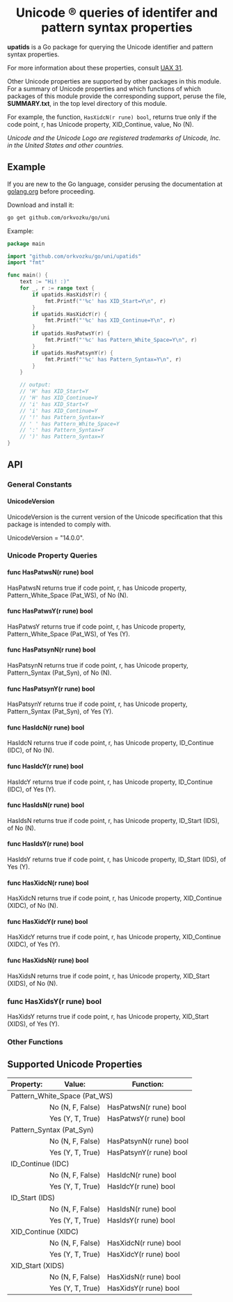 <h1 align="center">Unicode ® queries of identifer and pattern syntax properties</h1>

**upatids** is a Go package for querying the Unicode identifier and pattern syntax properties.

For more information about these properties, consult [UAX 31](https://www.unicode.org/reports/tr31/).

Other Unicode properties are supported by other packages in this module. For a summary of Unicode properties and which functions of which packages of this module provide the corresponding support, peruse the file, **SUMMARY.txt**, in the top level directory of this module.

For example, the function, `HasXidcN(r rune) bool`, returns true only if the code point, r, has Unicode property, XID_Continue, value, No (N).

_Unicode and the Unicode Logo are registered trademarks of Unicode, Inc. in the United States and other countries._

## Example

If you are new to the Go language, consider perusing the documentation at [golang.org](https://golang.org/doc/) before proceeding.

Download and install it:

```sh
go get github.com/orkvozku/go/uni

```
Example:

```go
package main

import "github.com/orkvozku/go/uni/upatids"
import "fmt"

func main() {
    text := "Hi! :)"
    for _, r := range text {
        if upatids.HasXidsY(r) {
            fmt.Printf("'%c' has XID_Start=Y\n", r)
        }
        if upatids.HasXidcY(r) {
            fmt.Printf("'%c' has XID_Continue=Y\n", r)
        }
        if upatids.HasPatwsY(r) {
            fmt.Printf("'%c' has Pattern_White_Space=Y\n", r)
        }
        if upatids.HasPatsynY(r) {
            fmt.Printf("'%c' has Pattern_Syntax=Y\n", r)
        }
    }

    // output:
    // 'H' has XID_Start=Y
    // 'H' has XID_Continue=Y
    // 'i' has XID_Start=Y
    // 'i' has XID_Continue=Y
    // '!' has Pattern_Syntax=Y
    // ' ' has Pattern_White_Space=Y
    // ':' has Pattern_Syntax=Y
    // ')' has Pattern_Syntax=Y
}
```
## API
### General Constants
#### UnicodeVersion
UnicodeVersion is the current version of the Unicode specification that this package is intended to comply with.

UnicodeVersion = "14.0.0".
### Unicode Property Queries
#### func HasPatwsN(r rune) bool
HasPatwsN returns true if code point, r, has Unicode property, Pattern_White_Space (Pat_WS), of No (N).
#### func HasPatwsY(r rune) bool
HasPatwsY returns true if code point, r, has Unicode property, Pattern_White_Space (Pat_WS), of Yes (Y).
#### func HasPatsynN(r rune) bool
HasPatsynN returns true if code point, r, has Unicode property, Pattern_Syntax (Pat_Syn), of No (N).
#### func HasPatsynY(r rune) bool
HasPatsynY returns true if code point, r, has Unicode property, Pattern_Syntax (Pat_Syn), of Yes (Y).
#### func HasIdcN(r rune) bool
HasIdcN returns true if code point, r, has Unicode property, ID_Continue (IDC), of No (N).
#### func HasIdcY(r rune) bool
HasIdcY returns true if code point, r, has Unicode property, ID_Continue (IDC), of Yes (Y).
#### func HasIdsN(r rune) bool
HasIdsN returns true if code point, r, has Unicode property, ID_Start (IDS), of No (N).
#### func HasIdsY(r rune) bool
HasIdsY returns true if code point, r, has Unicode property, ID_Start (IDS), of Yes (Y).
#### func HasXidcN(r rune) bool
HasXidcN returns true if code point, r, has Unicode property, XID_Continue (XIDC), of No (N).
#### func HasXidcY(r rune) bool
HasXidcY returns true if code point, r, has Unicode property, XID_Continue (XIDC), of Yes (Y).
#### func HasXidsN(r rune) bool
HasXidsN returns true if code point, r, has Unicode property, XID_Start (XIDS), of No (N).
### func HasXidsY(r rune) bool
HasXidsY returns true if code point, r, has Unicode property, XID_Start (XIDS), of Yes (Y).
### Other Functions
## Supported Unicode Properties
<table><thead><tr><th>Property:</th><th>Value:</th><th>Function:</th></tr></thead>
<tbody>
<tr><td colspan="3">Pattern_White_Space (Pat_WS)</td></tr>
<tr><td>&nbsp;</td><td>No (N, F, False)</td><td>HasPatwsN(r rune) bool</td></tr>
<tr><td>&nbsp;</td><td>Yes (Y, T, True)</td><td>HasPatwsY(r rune) bool</td></tr>
<tr><td colspan="3">Pattern_Syntax (Pat_Syn)</td></tr>
<tr><td>&nbsp;</td><td>No (N, F, False)</td><td>HasPatsynN(r rune) bool</td></tr>
<tr><td>&nbsp;</td><td>Yes (Y, T, True)</td><td>HasPatsynY(r rune) bool</td></tr>
<tr><td colspan="3">ID_Continue (IDC)</td></tr>
<tr><td>&nbsp;</td><td>No (N, F, False)</td><td>HasIdcN(r rune) bool</td></tr>
<tr><td>&nbsp;</td><td>Yes (Y, T, True)</td><td>HasIdcY(r rune) bool</td></tr>
<tr><td colspan="3">ID_Start (IDS)</td></tr>
<tr><td>&nbsp;</td><td>No (N, F, False)</td><td>HasIdsN(r rune) bool</td></tr>
<tr><td>&nbsp;</td><td>Yes (Y, T, True)</td><td>HasIdsY(r rune) bool</td></tr>
<tr><td colspan="3">XID_Continue (XIDC)</td></tr>
<tr><td>&nbsp;</td><td>No (N, F, False)</td><td>HasXidcN(r rune) bool</td></tr>
<tr><td>&nbsp;</td><td>Yes (Y, T, True)</td><td>HasXidcY(r rune) bool</td></tr>
<tr><td colspan="3">XID_Start (XIDS)</td></tr>
<tr><td>&nbsp;</td><td>No (N, F, False)</td><td>HasXidsN(r rune) bool</td></tr>
<tr><td>&nbsp;</td><td>Yes (Y, T, True)</td><td>HasXidsY(r rune) bool</td></tr>
</tbody></table>
